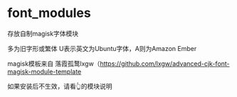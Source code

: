 # font_modules
存放自制magisk字体模块

多为旧字形或繁体 U表示英文为Ubuntu字体，A则为Amazon Ember

magisk模板来自 落霞孤鹜lxgw（https://github.com/lxgw/advanced-cjk-font-magisk-module-template

如果安装后不生效，请看👆的模块说明
